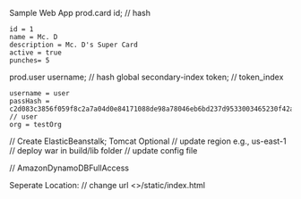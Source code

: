 Sample Web App
prod.card
	id; // hash
	
	
	id = 1
	name = Mc. D
	description = Mc. D's Super Card
	active = true
	punches= 5

prod.user
	username; // hash
	global secondary-index token; // token_index

	username = user
	passHash = c2d083c3856f059f8c2a7a04d0e84171088de98a78046eb6bd237d9533003465230f42add91496d3ad766e7a7c8b2e281c0cf9175616e58382b06cd4fd4cbe28
	// user       
	org = testOrg


// Create ElasticBeanstalk; Tomcat
Optional
	// update region e.g., us-east-1
	// deploy war in build/lib folder
	// update config file

// AmazonDynamoDBFullAccess	


Seperate Location:
// change url
<<your url>>/static/index.html